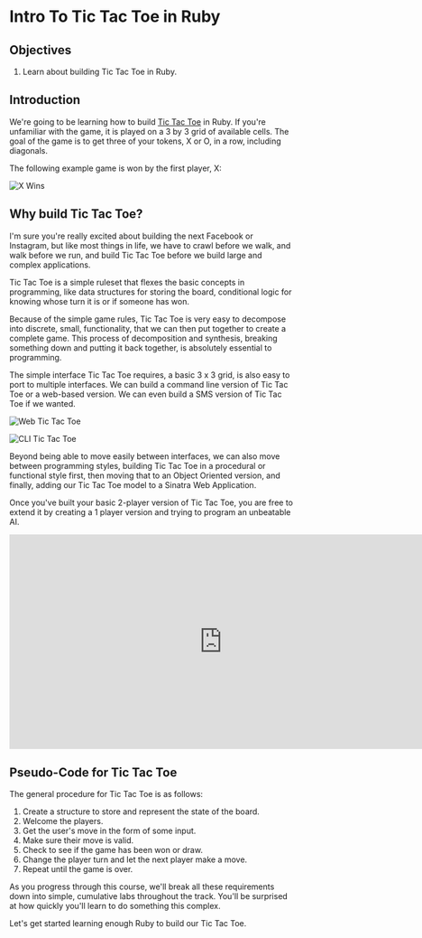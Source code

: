 # Intro To Tic Tac Toe in Ruby

## Objectives

1. Learn about building Tic Tac Toe in Ruby.

## Introduction

We're going to be learning how to build [Tic Tac Toe](https://en.wikipedia.org/wiki/Tic-tac-toe) in Ruby. If you're unfamiliar with the game, it is played on a 3 by 3 grid of available cells. The goal of the game is to get three of your tokens, X or O, in a row, including diagonals.

The following example game is won by the first player, X:

![X Wins](https://upload.wikimedia.org/wikipedia/commons/thumb/1/1b/Tic-tac-toe-game-1.svg/958px-Tic-tac-toe-game-1.svg.png)

## Why build Tic Tac Toe?

I'm sure you're really excited about building the next Facebook or Instagram, but like most things in life, we have to crawl before we walk, and walk before we run, and build Tic Tac Toe before we build large and complex applications.

Tic Tac Toe is a simple ruleset that flexes the basic concepts in programming, like data structures for storing the board, conditional logic for knowing whose turn it is or if someone has won.

Because of the simple game rules, Tic Tac Toe is very easy to decompose into discrete, small, functionality, that we can then put together to create a complete game. This process of decomposition and synthesis, breaking something down and putting it back together, is absolutely essential to programming.

The simple interface Tic Tac Toe requires, a basic 3 x 3 grid, is also easy to port to multiple interfaces. We can build a command line version of Tic Tac Toe or a web-based version. We can even build a SMS version of Tic Tac Toe if we wanted.

![Web Tic Tac Toe](https://dl.dropboxusercontent.com/s/q3yyuquszgh5g4y/2015-09-29%20at%2010.45%20AM.png)

![CLI Tic Tac Toe](https://dl.dropboxusercontent.com/s/71iskdi76syyqhb/2015-09-29%20at%2010.46%20AM.png)

Beyond being able to move easily between interfaces, we can also move between programming styles, building Tic Tac Toe in a procedural or functional style first, then moving that to an Object Oriented version, and finally, adding our Tic Tac Toe model to a Sinatra Web Application.

Once you've built your basic 2-player version of Tic Tac Toe, you are free to extend it by creating a 1 player version and trying to program an unbeatable AI.

<iframe width="753" height="380" src="https://www.youtube.com/embed/F7qOV8xonfY?rel=0&amp;showinfo=0" frameborder="0" allowfullscreen></iframe>

## Pseudo-Code for Tic Tac Toe

The general procedure for Tic Tac Toe is as follows:

1. Create a structure to store and represent the state of the board.
2. Welcome the players.
3. Get the user's move in the form of some input.
4. Make sure their move is valid.
5. Check to see if the game has been won or draw.
6. Change the player turn and let the next player make a move.
7. Repeat until the game is over.

As you progress through this course, we'll break all these requirements down into simple, cumulative labs throughout the track. You'll be surprised at how quickly you'll learn to do something this complex.

Let's get started learning enough Ruby to build our Tic Tac Toe.
